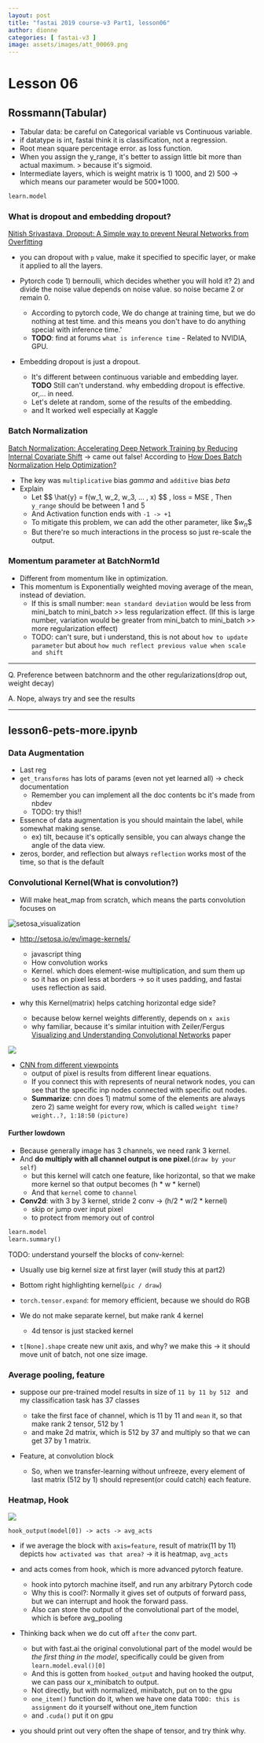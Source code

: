 ```yaml
---
layout: post
title: "fastai 2019 course-v3 Part1, lesson06"
author: dionne
categories: [ fastai-v3 ]
image: assets/images/att_00069.png
---
```


# Lesson 06

## Rossmann(Tabular)

- Tabular data: be careful on Categorical variable vs Continuous variable.
- if datatype is int, fastai think it is classification, not a regression.
- Root mean square percentage error. as loss function.
- When you assign the y_range, it's better to assign little bit more than actual maximum. > because it's sigmoid.
-  Intermediate layers, which is weight matrix is 1) 1000, and 2) 500 -> which means our parameter would be 500*1000.


~~~python
learn.model
~~~

### What is dropout and embedding dropout?

[Nitish Srivastava, Dropout: A Simple way to prevent Neural Networks from Overfitting](http://jmlr.org/papers/v15/srivastava14a.html)

- you can dropout with `p` value, make it specified to specific layer, or make it applied to all the layers.
- Pytorch code 1) bernoulli, which decides whether you will hold it? 2) and divide the noise value depends on noise value. so noise became 2 or remain 0.
	 - According to pytorch code, We do change at training time, but we do nothing at test time. and this means you don't have to do anything special with inference time.'
	 - <b>TODO</b>: find at forums `what is inference time` - Related to NVIDIA, GPU.

- Embedding dropout is just a dropout.
	- It's different between continuous variable and embedding layer.  <b>TODO</b> Still can't understand. why embedding dropout is effective. or,... in need.
	- Let's delete at random, some of the results of the embedding. 
	- and It worked well especially at Kaggle

### Batch Normalization

[Batch Normalization: Accelerating Deep Network Training by Reducing Internal Covariate Shift](https://arxiv.org/pdf/1502.03167.pdf) -> came out false! According to [How Does Batch Normalization Help Optimization?](https://arxiv.org/pdf/1805.11604.pdf)

- The key was  `multiplicative` bias *gamma* and `additive` bias *beta*
- Explain
	- Let \$\$ \hat{y}  = f(w_1, w_2, w_3, ... , x) $$ ,  loss = MSE , Then `y_range` should be between 1 and 5
	- And Activation function ends with `-1 -> +1`
	- To mitigate this problem, we can add the other parameter, like \$$w_n$$
	- But there're so much interactions in the process so just re-scale the output.

### Momentum parameter at BatchNorm1d
- Different from momentum like in optimization.
- This momentum is Exponentially weighted moving average of the mean, instead of deviation. 
	-  If this is small number: `mean standard deviation` would be less from mini\_batch to mini\_batch >> less regularization effect. (If this is large number, variation would be greater from mini\_batch to mini\_batch >> more regularization effect)
	-  TODO: can't sure, but i understand, this is not about `how to update parameter` but about `how much reflect previous value when scale and shift`

---

Q. Preference between batchnorm and the other regularizations(drop out, weight decay)<br/>

A. Nope, always try and see the results

---

## lesson6-pets-more.ipynb


### Data Augmentation

- Last reg
- `get_transforms` has lots of params (even not yet learned all) -> check documentation
	- Remember you can implement all the doc contents bc it's made from nbdev
	- TODO: try this!!
- Essence of data augmentation is you should maintain the label, while somewhat making sense.
	- ex) tilt, because it's optically sensible, you can always change the angle of the data view.
- zeros, border, and reflection but always `reflection` works most of the time, so that is the default

### Convolutional Kernel(What is convolution?)


- Will make heat\_map from scratch, which means the parts convolution focuses on

![setosa_visualization](/assets/images/setosa_visualization.png)

- http://setosa.io/ev/image-kernels/
	- javascript thing
	- How convolution works
	- Kernel. which does element-wise multiplication, and sum them up
	- so it has on pixel less at borders -> so it uses padding, and fastai uses reflection as said.

- why this Kernel(matrix) helps catching horizontal edge side?
	- because below kernel weights differently, depends on `x axis`
	- why familiar, because it's similar intuition with Zeiler/Fergus [Visualizing and Understanding Convolutional Networks](https://arxiv.org/abs/1311.2901) paper

![](/assets/images/matrix-kernel.png)

- [CNN from different viewpoints](https://medium.com/impactai/cnns-from-different-viewpoints-fab7f52d159c)
	- output of pixel is results from different linear equations.
	- If you connect this with represents of neural network nodes, you can see that the specific inp nodes connected with specific out nodes.
	- **Summarize**: cnn does 1) matmul some of the elements are always zero 2) same weight for every row, which is called `weight time? weight..?, 1:18:50` `(picture)`

#### Further lowdown

- Because generally image has 3  channels, we need rank 3 kernel.
- And **do multiply with all channel output is one pixel**.(`draw by your self`)
	- but this kernel will catch one feature, like horizontal, so that we make more kernel so that output becomes (h * w * kernel)
	- And that `kernel` come to `channel`
- **Conv2d**: with 3 by 3 kernel, stride 2 conv -> (h/2 * w/2 * kernel)
	- skip or jump over input pixel
	- to protect from memory out of control

~~~python
learn.model
learn.summary()
~~~

TODO: understand yourself the blocks of conv-kernel: 

- Usually use big kernel size at first layer (will study this at part2)


- Bottom right highlighting kernel(`pic / draw`)
- `torch.tensor.expand`: for memory efficient, because we should do RGB
- We do not make separate kernel, but make rank 4 kernel
	- 4d tensor is just stacked kernel
- `t[None].shape` create new unit axis, and why? we make this -> it should move unit of batch, not one size image.

### Average pooling, feature

- suppose our pre-trained model results in size of `11 by 11 by 512 ` and my classification task has 37 classes
	* take the first face of channel, which is 11 by 11 and `mean` it, so that make rank 2 tensor, 512 by 1
	* and make 2d matrix, which is 512 by 37 and multiply so that we can get 37 by 1 matrix.

- Feature, at convolution block
	- So, when we transfer-learning without unfreeze, every element of last matrix (512 by 1) should represent(or could catch) each feature. 	

### Heatmap, Hook

![](/assets/images/heatmap.png)

~~~
hook_output(model[0]) -> acts -> avg_acts
~~~

- if we average the block with `axis=feature`, result of matrix(11 by 11) depicts `how activated was that area?` -> it is heatmap, `avg_acts`
- and acts comes from hook, which is more advanced pytorch feature.
	- hook into pytorch machine itself, and run any arbitrary Pytorch code
	- Why this is cool?: Normally it gives set of outputs of forward pass, but we can interrupt and hook the forward pass.
	- Also can store the output of the convolutional part of the model, which is before avg_pooling
- Thinking back when we do cut off `after` the conv part.
	- but with fast.ai the original convolutional part of the model would be *the first thing in the model*, specifically could be given from `learn.model.eval()[0]`
	- And this is gotten from `hooked_output` and having hooked the output, we can pass our x_minibatch to output.
	- Not directly, but with normalized, minibatch, put on to the gpu
	- `one_item()` function do it, when we have one data `TODO: this is assignment` do it yourself without one_item function
	- and `.cuda()` put it on gpu

- you should print out very often the shape of tensor, and try think why.